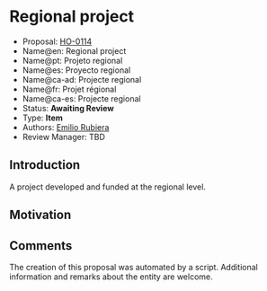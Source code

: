 # Regional project

* Proposal: [HO-0114](0114-regional-project.md)
* Name@en: Regional project
* Name@pt: Projeto regional
* Name@es: Proyecto regional
* Name@ca-ad: Projecte regional
* Name@fr: Projet régional
* Name@ca-es: Projecte regional
* Status: **Awaiting Review**
* Type: **Item**
* Authors: [Emilio Rubiera](https://github.com/spitxa)
* Review Manager: TBD

## Introduction

A project developed and funded at the regional level.

## Motivation

## Comments
The creation of this proposal was automated by a script. Additional information and remarks about the entity are welcome.
